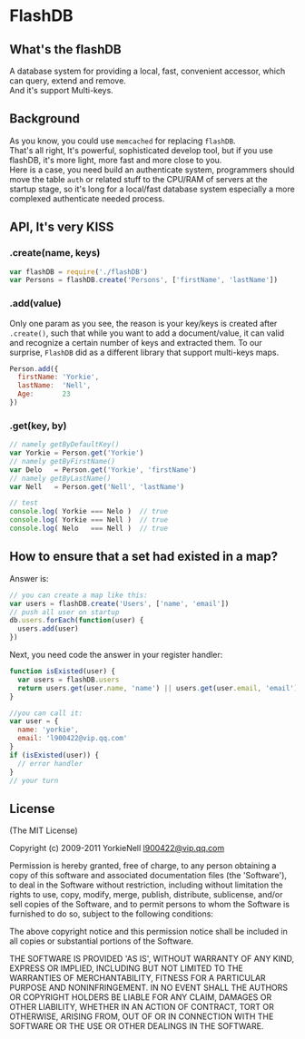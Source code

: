 FlashDB
=======

## What's the flashDB
A database system for providing a local, fast, convenient accessor, which can query, extend and remove.  
And it's support Multi-keys.

## Background
As you know, you could use `memcached` for replacing `flashDB`.   
That's all right, It's powerful, sophisticated develop tool, but if you use flashDB, it's more light, more fast and more close to you.  
Here is a case, you need build an authenticate system, programmers should move the table `auth` or related stuff to the CPU/RAM of servers at the startup stage, so it's long for a local/fast database system especially a more complexed authenticate needed process.

## API, It's very KISS

### .create(name, keys)
```javascript
var flashDB = require('./flashDB')
var Persons = flashDB.create('Persons', ['firstName', 'lastName'])
```

### .add(value)
Only one param as you see, the reason is your key/keys is created after `.create()`, such that while you want to add a document/value, it can valid and recognize a certain number of keys and extracted them. To our surprise, `FlashDB` did as a different library that support multi-keys maps.
```javascript
Person.add({
  firstName: 'Yorkie',
  lastName:  'Nell',
  Age:       23
})
```

### .get(key, by)
```javascript
// namely getByDefaultKey()
var Yorkie = Person.get('Yorkie')
// namely getByFirstName()
var Delo   = Person.get('Yorkie', 'firstName')
// namely getByLastName()
var Nell   = Person.get('Nell', 'lastName')

// test
console.log( Yorkie === Nelo )  // true
console.log( Yorkie === Nell )  // true
console.log( Nelo   === Nell )  // true
```

## How to ensure that a set had existed in a map?
Answer is:
```javascript
// you can create a map like this:
var users = flashDB.create('Users', ['name', 'email'])
// push all user on startup
db.users.forEach(function(user) {
  users.add(user)
})
```
Next, you need code the answer in your register handler:
```javascript
function isExisted(user) {
  var users = flashDB.users
  return users.get(user.name, 'name') || users.get(user.email, 'email')
}

//you can call it:
var user = {
  name: 'yorkie',
  email: 'l900422@vip.qq.com'
}
if (isExisted(user)) {
  // error handler
}
// your turn
```

## License

(The MIT License)

Copyright (c) 2009-2011 YorkieNell <l900422@vip.qq.com>

Permission is hereby granted, free of charge, to any person obtaining
a copy of this software and associated documentation files (the
'Software'), to deal in the Software without restriction, including
without limitation the rights to use, copy, modify, merge, publish,
distribute, sublicense, and/or sell copies of the Software, and to
permit persons to whom the Software is furnished to do so, subject to
the following conditions:

The above copyright notice and this permission notice shall be
included in all copies or substantial portions of the Software.

THE SOFTWARE IS PROVIDED 'AS IS', WITHOUT WARRANTY OF ANY KIND,
EXPRESS OR IMPLIED, INCLUDING BUT NOT LIMITED TO THE WARRANTIES OF
MERCHANTABILITY, FITNESS FOR A PARTICULAR PURPOSE AND NONINFRINGEMENT.
IN NO EVENT SHALL THE AUTHORS OR COPYRIGHT HOLDERS BE LIABLE FOR ANY
CLAIM, DAMAGES OR OTHER LIABILITY, WHETHER IN AN ACTION OF CONTRACT,
TORT OR OTHERWISE, ARISING FROM, OUT OF OR IN CONNECTION WITH THE
SOFTWARE OR THE USE OR OTHER DEALINGS IN THE SOFTWARE.
